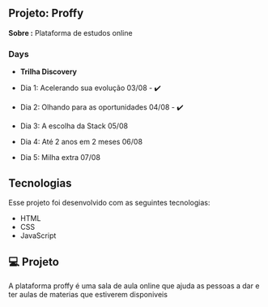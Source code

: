 ## Projeto: Proffy

**Sobre :** Plataforma de estudos online

### Days

- **Trilha Discovery**
* Dia 1: Acelerando sua evolução 03/08 - ✔️

* Dia 2: Olhando para as oportunidades 04/08 - ✔️
* Dia 3: A escolha da Stack 05/08
* Dia 4: Até 2 anos em 2 meses 06/08
* Dia 5: Milha extra 07/08

## Tecnologias

Esse projeto foi desenvolvido com as seguintes tecnologias:

* HTML
* CSS
* JavaScript

## 💻 Projeto

A plataforma proffy  é uma sala de aula online  que ajuda as pessoas a dar e ter aulas de materias que estiverem disponiveis
